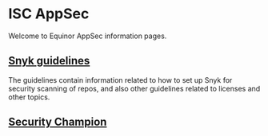 # ISC AppSec

Welcome to Equinor AppSec information pages.

## [Snyk guidelines](snyk-guidelines/snyk_getting_started)
The guidelines contain information related to how to set up Snyk for security
scanning of repos, and also other guidelines related to licenses and other topics.

## [Security Champion](security-champion/security-champion.md)
